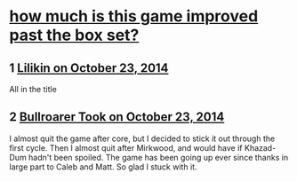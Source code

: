 # [how much is this game improved past the box set?](https://community.fantasyflightgames.com/topic/125515-how-much-is-this-game-improved-past-the-box-set/)

## 1 [Lilikin on October 23, 2014](https://community.fantasyflightgames.com/topic/125515-how-much-is-this-game-improved-past-the-box-set/?do=findComment&comment=1308566)

All in the title

## 2 [Bullroarer Took on October 23, 2014](https://community.fantasyflightgames.com/topic/125515-how-much-is-this-game-improved-past-the-box-set/?do=findComment&comment=1308658)

I almost quit the game after core, but I decided to stick it out through the first cycle. Then I almost quit after Mirkwood, and would have if Khazad-Dum hadn't been spoiled. The game has been going up ever since thanks in large part to Caleb and Matt. So glad I stuck with it.

